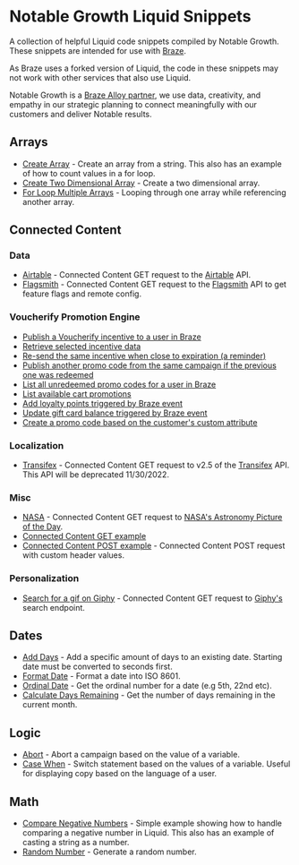 # Notable Growth Liquid Snippets

A collection of helpful Liquid code snippets compiled by Notable Growth. These snippets are intended for use with [Braze](https://braze.com). 

As Braze uses a forked version of Liquid, the code in these snippets may not work with other services that also use Liquid.

Notable Growth is a [Braze Alloy partner](https://www.braze.com/partners/solutions-partners/notable-growth), we use data, creativity, and empathy in our strategic planning to connect meaningfully with our customers and deliver Notable results.

## Arrays
- [Create Array](/arrays/create-array.html) - Create an array from a string. This also has an example of how to count values in a for loop.
- [Create Two Dimensional Array](/arrays/create-two-dimensonial-array.html) - Create a two dimensional array.
- [For Loop Multiple Arrays](/arrays/forloop-multiple-arrays.html) - Looping through one array while referencing another array.

## Connected Content

### Data
- [Airtable](/connected-content/data/connected-content-airtable.html) - Connected Content GET request to the [Airtable](https://airtable.com/api) API.
- [Flagsmith](/connected-content/data/connected-content-flagsmith.html) - Connected Content GET request to the [Flagsmith](https://docs.flagsmith.com/deployment/locally-api) API to get feature flags and remote config.

### Voucherify Promotion Engine
- [Publish a Voucherify incentive to a user in Braze](/connected-content/loyalty/voucherify/connected-content-publish-promo-code.html)
- [Retrieve selected incentive data](/connected-content/loyalty/voucherify/connected-content-retrieve-data.html)
- [Re-send the same incentive when close to expiration (a reminder)](/connected-content/loyalty/voucherify/connected-content-resend-promo-code.html)
- [Publish another promo code from the same campaign if the previous one was redeemed](/connected-content/loyalty/voucherify/connected-content-republish-promo-code.html)
- [List all unredeemed promo codes for a user in Braze](/connected-content/loyalty/voucherify/connected-content-list-unredeemed.html)
- [List available cart promotions](/connected-content/vloyalty/voucherify/connected-content-list-promotions.html)
- [Add loyalty points triggered by Braze event](/connected-content/loyalty/voucherify/connected-content-add-loyalty-points.html)
- [Update gift card balance triggered by Braze event](/connected-content/loyalty/voucherify/connected-content-update-card-balance.html)
- [Create a promo code based on the customer's custom attribute](/connected-content/loyalty/voucherify/connected-content-create-custom-code-pattern.html)

### Localization
- [Transifex](/connected-content/localization/connected-content-transifex.html) - Connected Content GET request to v2.5 of the [Transifex](https://docs.transifex.com/api/introduction) API. This API will be deprecated 11/30/2022.

### Misc
- [NASA](/connected-content/misc/connected-content-nasa.html) - Connected Content GET request to [NASA's Astronomy Picture of the Day](https://api.nasa.gov/).
- [Connected Content GET example](/connected-content/misc/connected-content-get.html)
- [Connected Content POST example](/connected-content/misc/connected-content-post.html) - Connected Content POST request with custom header values.

### Personalization
- [Search for a gif on Giphy](/connected-content/personalization/connected-content-giphy-search.html) - Connected Content GET request to [Giphy's](https://developers.giphy.com/docs/api/) search endpoint.


## Dates
- [Add Days](/dates/add-days.html) - Add a specific amount of days to an existing date. Starting date must be converted to seconds first.
- [Format Date](/dates/format-date.html) - Format a date into ISO 8601.
- [Ordinal Date](/dates/ordinal-date.html) - Get the ordinal number for a date (e.g 5th, 22nd etc).
- [Calculate Days Remaining](/dates/calculate-days-left-in-month) - Get the number of days remaining in the current month.


## Logic
- [Abort](/logic/abort.html) - Abort a campaign based on the value of a variable.
- [Case When](/logic/case-when.html) - Switch statement based on the values of a variable. Useful for displaying copy based on the language of a user.

## Math
- [Compare Negative Numbers](/math/compare-negative-numbers.html) - Simple example showing how to handle comparing a negative number in Liquid. This also has an example of casting a string as a number.
- [Random Number](/math/random-number.html) - Generate a random number.
